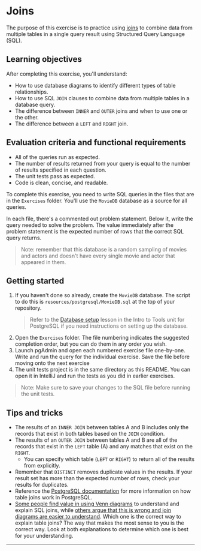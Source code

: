 # Joins

The purpose of this exercise is to practice using [joins][sql-joins] to combine data from multiple tables in a single query result using Structured Query Language (SQL).

## Learning objectives

After completing this exercise, you'll understand:

* How to use database diagrams to identify different types of table relationships.
* How to use SQL `JOIN` clauses to combine data from multiple tables in a database query.
* The difference between `INNER` and `OUTER` joins and when to use one or the other.
* The difference between a `LEFT` and `RIGHT` join.

## Evaluation criteria and functional requirements

* All of the queries run as expected.
* The number of results returned from your query is equal to the number of results specified in each question.
* The unit tests pass as expected.
* Code is clean, concise, and readable.

To complete this exercise, you need to write SQL queries in the files that are in the `Exercises` folder. You'll use the `MovieDB` database as a source for all queries.

In each file, there's a commented out problem statement. Below it, write the query needed to solve the problem. The value immediately after the problem statement is the expected number of rows that the correct SQL query returns.

> Note: remember that this database is a random sampling of movies and actors and doesn't have every single movie and actor that appeared in them.

## Getting started

1. If you haven't done so already, create the `MovieDB` database. The script to do this is `resources/postgresql/MovieDB.sql` at the top of your repository.
    > Refer to the [Database setup](https://lms.techelevator.com/content_link/gitlab.com/te-curriculum/intro-to-tools-lms/postgresql/03-database-setup.md) lesson in the Intro to Tools unit for PostgreSQL if you need instructions on setting up the database.
2. Open the `Exercises` folder. The file numbering indicates the suggested completion order, but you can do them in any order you wish.
3. Launch pgAdmin and open each numbered exercise file one-by-one. Write and run the query for the individual exercise. Save the file before moving onto the next exercise
4. The unit tests project is in the same directory as this README. You can open it in IntelliJ and run the tests as you did in earlier exercises.

> Note: Make sure to save your changes to the SQL file before running the unit tests.

## Tips and tricks

* The results of an `INNER JOIN` between tables A and B includes only the records that exist in both tables based on the `JOIN` condition.
* The results of an `OUTER JOIN` between tables A and B are all of the records that exist in the `LEFT` table (A) and any matches that exist on the `RIGHT`.
  * You can specify which table (`LEFT` or `RIGHT`) to return all of the results from explicitly.
* Remember that `DISTINCT` removes duplicate values in the results. If your result set has more than the expected number of rows, check your results for duplicates.
* Reference the [PostgreSQL documentation][postgres-joins] for more information on how table joins work in PostgreSQL.
* [Some people find value in using Venn diagrams][venn-diagrams-to-explain-joins] to understand and explain SQL joins, while [others argue that this is wrong and join diagrams are easier to understand][say-no-to-venn-diagrams]. Which one is the correct way to explain table joins? The way that makes the most sense to you is the correct way. Look at both explanations to determine which one is best for your understanding.

---

[postgres-joins]: https://www.postgresql.org/docs/12/queries-table-expressions.html
[say-no-to-venn-diagrams]: https://blog.jooq.org/2016/07/05/say-no-to-venn-diagrams-when-explaining-joins/
[sql-joins]: https://en.wikipedia.org/wiki/Join_(SQL)
[venn-diagrams-to-explain-joins]: https://blog.codinghorror.com/a-visual-explanation-of-sql-joins/
